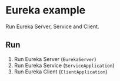 # Eureka example

Run Eureka Server, Service and Client.

## Run
1. Run Eureka Server (`EurekaServer`)
2. Run Eureka Service (`ServiceApplication`)
3. Run Eureka Client (`ClientApplication`)